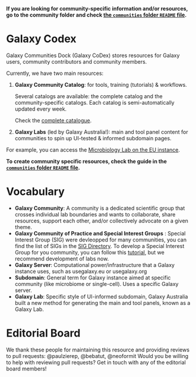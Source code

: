 **If you are looking for community-specific information and/or resources, go to the community folder and check [the `communities` folder `README` file](communities).**


Galaxy Codex
============

Galaxy Communities Dock (Galaxy CoDex) stores resources for Galaxy users, community contributors and community members.

Currently, we have two main resources:

1. **Galaxy Community Catalog**: for tools, training (tutorials) & workflows. 

    Several catalogs are available: the complete catalog and the community-specific catalogs. Each catalog is semi-automatically updated every week.

    Check the [complete catalogue](https://galaxyproject.github.io/galaxy_codex/).

2. **Galaxy Labs** (led by Galaxy Australia!): main and tool panel content for communities to spin up UI-tested & informed subdomain pages.

For example, you can access the [Microbiology Lab on the EU instance](https://microbiology.usegalaxy.eu/).

**To create community specific resources, check the guide in the [`communities` folder `README` file](communities).**


# Vocabulary
- **Galaxy Community**: A community is a dedicated scientific group that crosses individual lab boundaries and wants to collaborate, share resources, support each other, and/or collectively advocate on a given theme.
- **Galaxy Community of Practice and Special Interest Groups** : Special Interest Group (SIG) were devleopped for many communities, you can find the list of SIGs in the [SIG Directory](https://galaxyproject.org/community/sig).
To develop a Special Interest Group for you community, you can follow this [tutorial](https://training.galaxyproject.org/training-material/topics/community/tutorials/community_content/tutorial.html), but we recommend development of labs now.
- **Galaxy Server**: Computational power/infrastructure that a Galaxy instance uses, such as usegalaxy.eu or usegalaxy.org
- **Subdomain**: General term for Galaxy instance aimed at specific community (like microbiome or single-cell). Uses a specific Galaxy server.
- **Galaxy Lab**: Specific style of UI-informed subdomain, Galaxy Australia built a new method for generating the main and tool panels, known as a Galaxy Lab.

# Editorial Board
We thank these people for maintaining this resource and providing reviews to pull requests:
@paulzierep, @bebatut, @neoformit
Would you be willing to help with reviewing pull requests? Get in touch with any of the editorial board members!
